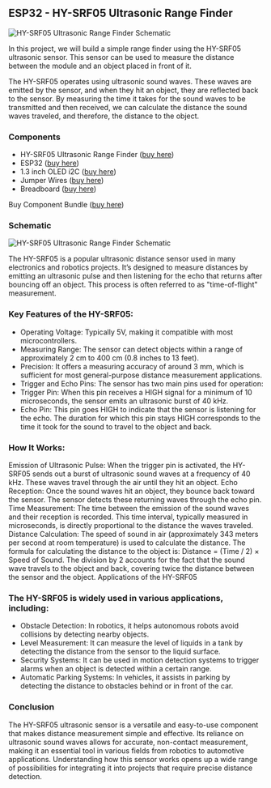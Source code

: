 ## ESP32 - HY-SRF05 Ultrasonic Range Finder

![HY-SRF05 Ultrasonic Range Finder Schematic](https://cdn.shopify.com/s/files/1/0846/7654/2732/files/IMG_0542_480x480.heic?v=1724930908)

In this project, we will build a simple range finder using the HY-SRF05 ultrasonic sensor. This sensor can be used to measure the distance between the module and an object placed in front of it.

The HY-SRF05 operates using ultrasonic sound waves. These waves are emitted by the sensor, and when they hit an object, they are reflected back to the sensor. By measuring the time it takes for the sound waves to be transmitted and then received, we can calculate the distance the sound waves traveled, and therefore, the distance to the object.

### Components
- HY-SRF05 Ultrasonic Range Finder ([buy here](https://hobby-circuit.com/products/hy-srf05-ultrasonic-range-finder?keyword=HY-))
- ESP32 ([buy here](https://hobby-circuit.com/products/esp32-wroom-32-esp32-s-development-board-wifi-bluetooth-compatible-type-c-esp32-30pin-esp32-nodemcu-development-module?keyword=ESP32))
- 1.3 inch OLED i2C ([buy here](https://hobby-circuit.com/products/1-3-oled-display-module-white-blue-color-drive-chip-sh1106-128x64-1-3-inch?keyword=1.3%20inch))
- Jumper Wires ([buy here](https://hobby-circuit.com/products/40pcs-10cm-cables-m-m-jumper-breadboard-wire-colorful-gpio-ribbon-for-diy-kit?keyword=M-m))
- Breadboard ([buy here](https://hobby-circuit.com/products/830-point-solderless-pcb-bread-board-jumper?keyword=breadboard%205))
  
Buy Component Bundle ([buy here](https://hobby-circuit.com/products/hy-srf05-ultrasonic-range-finder-bundle))

### Schematic
![HY-SRF05 Ultrasonic Range Finder Schematic](https://cdn.shopify.com/s/files/1/0846/7654/2732/files/ESP32_HY-SRF05_Ultrasonic_Range_Finder.png?v=1724924963)

The HY-SRF05 is a popular ultrasonic distance sensor used in many electronics and robotics projects. It’s designed to measure distances by emitting an ultrasonic pulse and then listening for the echo that returns after bouncing off an object. This process is often referred to as "time-of-flight" measurement.

### Key Features of the HY-SRF05:
- Operating Voltage: Typically 5V, making it compatible with most microcontrollers.
- Measuring Range: The sensor can detect objects within a range of approximately 2 cm to 400 cm (0.8 inches to 13 feet).
- Precision: It offers a measuring accuracy of around 3 mm, which is sufficient for most general-purpose distance measurement applications.
- Trigger and Echo Pins: The sensor has two main pins used for operation:
- Trigger Pin: When this pin receives a HIGH signal for a minimum of 10 microseconds, the sensor emits an ultrasonic burst of 40 kHz.
- Echo Pin: This pin goes HIGH to indicate that the sensor is listening for the echo. The duration for which this pin stays HIGH corresponds to the time it took for the sound to travel to the object and back.

### How It Works:
Emission of Ultrasonic Pulse: When the trigger pin is activated, the HY-SRF05 sends out a burst of ultrasonic sound waves at a frequency of 40 kHz. These waves travel through the air until they hit an object.
Echo Reception: Once the sound waves hit an object, they bounce back toward the sensor. The sensor detects these returning waves through the echo pin.
Time Measurement: The time between the emission of the sound waves and their reception is recorded. This time interval, typically measured in microseconds, is directly proportional to the distance the waves traveled.
Distance Calculation: The speed of sound in air (approximately 343 meters per second at room temperature) is used to calculate the distance. The formula for calculating the distance to the object is:
Distance =  (Time / 2) ​× Speed of Sound. The division by 2 accounts for the fact that the sound wave travels to the object and back, covering twice the distance between the sensor and the object.
Applications of the HY-SRF05

### The HY-SRF05 is widely used in various applications, including:
- Obstacle Detection: In robotics, it helps autonomous robots avoid collisions by detecting nearby objects.
- Level Measurement: It can measure the level of liquids in a tank by detecting the distance from the sensor to the liquid surface.
- Security Systems: It can be used in motion detection systems to trigger alarms when an object is detected within a certain range.
- Automatic Parking Systems: In vehicles, it assists in parking by detecting the distance to obstacles behind or in front of the car.

### Conclusion
The HY-SRF05 ultrasonic sensor is a versatile and easy-to-use component that makes distance measurement simple and effective. Its reliance on ultrasonic sound waves allows for accurate, non-contact measurement, making it an essential tool in various fields from robotics to automotive applications. Understanding how this sensor works opens up a wide range of possibilities for integrating it into projects that require precise distance detection.

